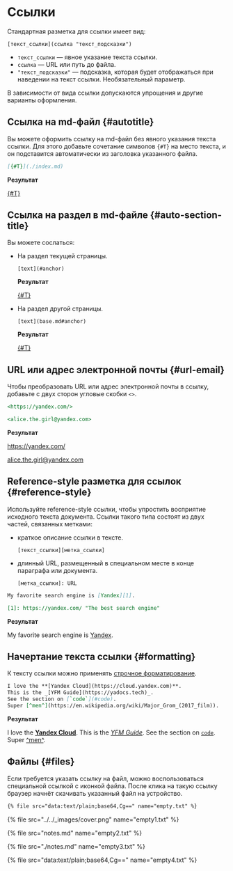 # Ссылки

Стандартная разметка для ссылки имеет вид:
```
[текст_ссылки](ссылка "текст_подсказки")
```

  * `текст_ссылки` — явное указание текста ссылки.
  * `ссылка` — URL или путь до файла.
  * `"текст_подсказки"` — подсказка, которая будет отображаться при наведении на текст ссылки. Необязательный параметр.

В зависимости от вида ссылки допускаются упрощения и другие варианты оформления.

## Ссылка на md-файл {#autotitle}

Вы можете оформить ссылку на md-файл без явного указания текста ссылки. Для этого добавьте сочетание символов `{#T}` на место текста, и он подставится автоматически из заголовка указанного файла.

```markdown
[{#T}](./index.md)
```

**Результат**

[{#T}](./index.md)

## Ссылка на раздел в md-файле {#auto-section-title}

Вы можете сослаться:

* На раздел текущей страницы.

  `[text](#anchor)`

  **Результат**
  
  [{#T}](#formatting)

* На раздел другой страницы.

  `[text](base.md#anchor)`

  **Результат**

  [{#T}](base.md#headers)

## URL или адрес электронной почты {#url-email}

Чтобы преобразовать URL или адрес электронной почты в ссылку, добавьте с двух сторон угловые скобки `<>`.

```markdown
<https://yandex.com/>

<alice.the.girl@yandex.com>
```

**Результат**

<https://yandex.com/>

<alice.the.girl@yandex.com>

## Reference-style разметка для ссылок {#reference-style}

Используйте reference-style ссылки, чтобы упростить восприятие исходного текста документа. Ссылки такого типа состоят из двух частей, связанных метками:
* краткое описание ссылки в тексте.
  
  `[текст_ссылки][метка_ссылки]`

* длинный URL, размещенный в специальном месте в конце параграфа или документа. 
  
  `[метка_ссылки]: URL`

```markdown
My favorite search engine is [Yandex][1].

[1]: https://yandex.com/ "The best search engine"
```

**Результат**

My favorite search engine is [Yandex][1].

[1]: https://yandex.com/ "The best search engine"

## Начертание текста ссылки {#formatting}

К тексту ссылки можно применять [строчное форматирование](./base.md#line).

```markdown
I love the **[Yandex Cloud](https://cloud.yandex.com)**.
This is the _[YFM Guide](https://yadocs.tech)_.
See the section on [`code`](#code).
Super [^men^](https://en.wikipedia.org/wiki/Major_Grom_(2017_film)).
```

**Результат**

I love the **[Yandex Cloud](https://cloud.yandex.com)**.
This is the _[YFM Guide](https://yadocs.tech)_.
See the section on [`code`](#code).
Super [^men^](https://en.wikipedia.org/wiki/Major_Grom_(2017_film)).

## Файлы {#files}

Если требуется указать ссылку на файл, можно воспользоваться специальной ссылкой с иконкой файла. После клика на такую ссылку браузер начнёт скачивать указанный файл на устройство.

```markdown
{% file src="data:text/plain;base64,Cg==" name="empty.txt" %}
```

{% file src="../../_images/cover.png"  name="empty1.txt" %}

{% file src="notes.md"  name="empty2.txt" %}

{% file src="./notes.md" name="empty3.txt"  %}

{% file src="data:text/plain;base64,Cg==" name="empty4.txt" %}
